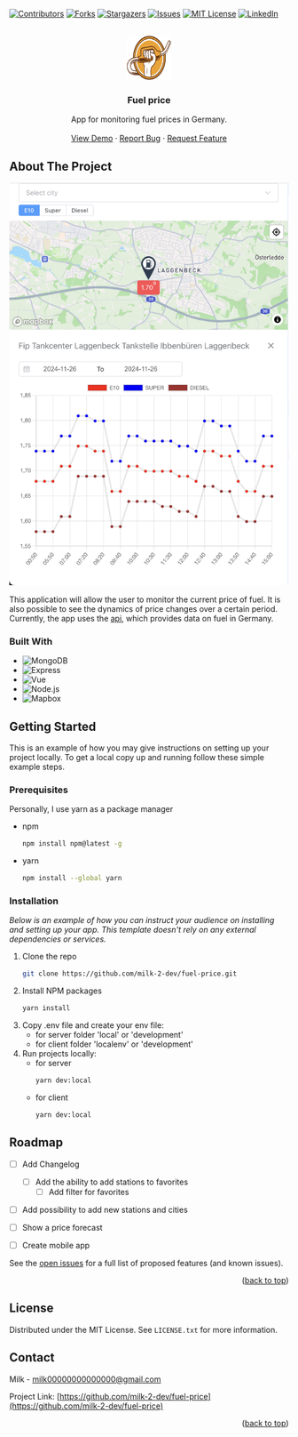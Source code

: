 <!-- Improved compatibility of back to top link: See: https://github.com/milk-2-dev/fuel-price/pull/73 -->
<a id="readme-top"></a>


<!-- PROJECT SHIELDS -->
<!--
*** I'm using markdown "reference style" links for readability.
*** Reference links are enclosed in brackets [ ] instead of parentheses ( ).
*** See the bottom of this document for the declaration of the reference variables
*** for contributors-url, forks-url, etc. This is an optional, concise syntax you may use.
*** https://www.markdownguide.org/basic-syntax/#reference-style-links
-->
[![Contributors][contributors-shield]][contributors-url]
[![Forks][forks-shield]][forks-url]
[![Stargazers][stars-shield]][stars-url]
[![Issues][issues-shield]][issues-url]
[![MIT License][license-shield]][license-url]
[![LinkedIn][linkedin-shield]][linkedin-url]


<!-- PROJECT LOGO -->
<br />
<div align="center">
  <a href="https://github.com/milk-2-dev/fuel-price">
    <img src="/logo.svg" alt="Logo" width="80" height="80">
  </a>

<h3 align="center">Fuel price</h3>
  <p align="center">
    App for monitoring fuel prices in Germany.
    <br />
    <br />
    <a href="https://fuel-price-client-dev.onrender.com/">View Demo</a>
    ·
    <a href="https://github.com/milk-2-dev/fuel-price/issues/new?labels=bug&template=bug-report---.md">Report Bug</a>
    ·
    <a href="https://github.com/milk-2-dev/fuel-price/issues/new?labels=enhancement&template=feature-request---.md">Request Feature</a>
  </p>
</div>

<!-- ABOUT THE PROJECT -->
## About The Project

[![Product Name Screen Shot][product-screenshot]](https://example.com)

This application will allow the user to monitor the current price of fuel. It is also possible to see the dynamics of price changes over a certain period.
Currently, the app uses the [api][api-url], which provides data on fuel in Germany.

### Built With

* ![MongoDB][MongoDB]
* ![Express][Express]
* ![Vue][Vue.js]
* ![Node.js][Node.js]
* ![Mapbox][Mapbox]

<!-- GETTING STARTED -->
## Getting Started

This is an example of how you may give instructions on setting up your project locally.
To get a local copy up and running follow these simple example steps.

### Prerequisites

Personally, I use yarn as a package manager
* npm
  ```sh
  npm install npm@latest -g
  ```
* yarn
  ```sh
  npm install --global yarn
  ```

### Installation

_Below is an example of how you can instruct your audience on installing and setting up your app. This template doesn't rely on any external dependencies or services._

1. Clone the repo
   ```sh
   git clone https://github.com/milk-2-dev/fuel-price.git
   ```
2. Install NPM packages
   ```sh
   yarn install
   ```
3. Copy .env file and create your env file:
   - for server folder 'local' or 'development'
   - for client folder 'localenv' or 'development'
5. Run projects locally:
   - for server
      ```sh
      yarn dev:local
      ```
   - for client
      ```sh
      yarn dev:local
      ```

<!-- ROADMAP -->
## Roadmap

- [ ] Add Changelog
  - [ ] Add the ability to add stations to favorites
    - [ ] Add filter for favorites
- [ ] Add possibility to add new stations and cities
- [ ] Show a price forecast
- [ ] Create mobile app


See the [open issues](https://github.com/milk-2-dev/fuel-price/issues) for a full list of proposed features (and known issues).

<p align="right">(<a href="#readme-top">back to top</a>)</p>

<!-- LICENSE -->
## License

Distributed under the MIT License. See `LICENSE.txt` for more information.

<!-- CONTACT -->
## Contact

Milk - milk00000000000000@gmail.com

Project Link: [https://github.com/milk-2-dev/fuel-price](https://github.com/milk-2-dev/fuel-price)

<p align="right">(<a href="#readme-top">back to top</a>)</p>

<!-- MARKDOWN LINKS & IMAGES -->
<!-- https://www.markdownguide.org/basic-syntax/#reference-style-links -->

[api-url]: https://www.benzinpreis-aktuell.de/
[demo-url]: https://fuel-price-client-dev.onrender.com/

[contributors-shield]: https://img.shields.io/github/contributors/milk-2-dev/fuel-price?style=for-the-badge&color=othneildrew
[contributors-url]: https://github.com/milk-2-dev/fuel-price/graphs/contributors

[forks-shield]: https://img.shields.io/github/forks/milk-2-dev/fuel-price?style=for-the-badge&color=%2340AEF0
[forks-url]: https://github.com/milk-2-dev/fuel-price/network/members

[stars-shield]: https://img.shields.io/github/stars/milk-2-dev/fuel-price?style=for-the-badge&color=gold
[stars-url]: https://github.com/milk-2-dev/fuel-price/stargazers

[issues-shield]: https://img.shields.io/github/issues/milk-2-dev/fuel-price?style=for-the-badge&color=red
[issues-url]: https://github.com/milk-2-dev/fuel-price/issues

[license-shield]: https://img.shields.io/github/license/milk-2-dev/fuel-price?style=for-the-badge
[license-url]: https://github.com/milk-2-dev/fuel-price/blob/master/LICENSE.txt

[linkedin-shield]: https://img.shields.io/badge/-LinkedIn-black.svg?style=for-the-badge&logo=linkedin&colorB=555
[linkedin-url]: https://www.linkedin.com/in/roman-klimov-b68baa150/

[product-screenshot]: /screenshot.png

[Node.js]: https://img.shields.io/badge/Node.js-35495E?style=for-the-badge&logo=nodedotjs&logoColor=4FC08D
[Express]: https://img.shields.io/badge/Express-35495E?style=for-the-badge&logo=express&logoColor=4FC08D
[MongoDB]: https://img.shields.io/badge/MongoDB-35495E?style=for-the-badge&logo=mongodb&logoColor=4FC08D

[Vue.js]: https://img.shields.io/badge/Vue.js-35495E?style=for-the-badge&logo=vuedotjs&logoColor=4FC08D
[Mapbox]: https://img.shields.io/badge/Mapbox-35495E?style=for-the-badge&logo=mapbox&logoColor=4FC08D

